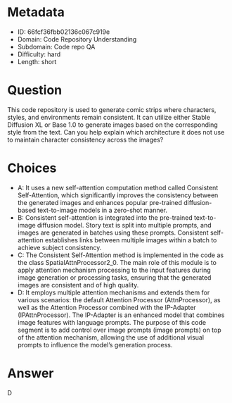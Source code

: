# Metadata

- ID: 66fcf36fbb02136c067c919e
- Domain: Code Repository Understanding
- Subdomain: Code repo QA
- Difficulty: hard
- Length: short

# Question

This code repository is used to generate comic strips where characters, styles, and environments remain consistent. It can utilize either Stable Diffusion XL or Base 1.0 to generate images based on the corresponding style from the text. Can you help explain which architecture it does not use to maintain character consistency across the images?

# Choices

- A: It uses a new self-attention computation method called Consistent Self-Attention, which significantly improves the consistency between the generated images and enhances popular pre-trained diffusion-based text-to-image models in a zero-shot manner.
- B: Consistent self-attention is integrated into the pre-trained text-to-image diffusion model. Story text is split into multiple prompts, and images are generated in batches using these prompts. Consistent self-attention establishes links between multiple images within a batch to achieve subject consistency.
- C: The Consistent Self-Attention method is implemented in the code as the class SpatialAttnProcessor2_0. The main role of this module is to apply attention mechanism processing to the input features during image generation or processing tasks, ensuring that the generated images are consistent and of high quality.
- D: It employs multiple attention mechanisms and extends them for various scenarios: the default Attention Processor (AttnProcessor), as well as the Attention Processor combined with the IP-Adapter (IPAttnProcessor). The IP-Adapter is an enhanced model that combines image features with language prompts. The purpose of this code segment is to add control over image prompts (image prompts) on top of the attention mechanism, allowing the use of additional visual prompts to influence the model’s generation process.

# Answer

D
